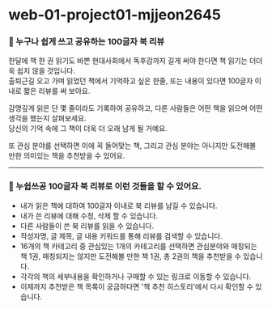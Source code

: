 # web-01-project01-mjjeon2645

### 🌱 누구나 쉽게 쓰고 공유하는 100글자 북 리뷰

한달에 책 한 권 읽기도 바쁜 현대사회에서 독후감까지 길게 써야 한다면 책 읽기는 더더욱 쉽지 않을 것입니다. <br>
출퇴근길 오고 가며 읽었던 책에서 기억하고 싶은 한줄, 또는 내용이 있다면 100글자 이내로 짧은 리뷰를 써 보아요.

감명깊게 읽은 단 몇 줄이라도 기록하여 공유하고, 다른 사람들은 어떤 책을 읽으며 어떤 생각을 했는지 살펴보세요. <br>
당신의 기억 속에 그 책이 더욱 더 오래 남게 될 거예요.


또 관심 분야를 선택하면 이에 꼭 들어맞는 책, 그리고 관심 분야는 아니지만 도전해볼 만한 의미있는 책을 추천받을 수 있어요.

--------

### 👀 누쉽쓰공 100글자 북 리뷰로 이런 것들을 할 수 있어요.

- 내가 읽은 책에 대하여 100글자 이내로 북 리뷰를 남길 수 있습니다.
- 내가 쓴 리뷰에 대해 수정, 삭제 할 수 있습니다.
- 다른 사람들이 쓴 북 리뷰를 읽을 수 있습니다.
- 작성자명, 글 제목, 글 내용 키워드를 통해 리뷰를 검색할 수 있습니다.
- 16개의 책 카테고리 중 관심있는 1개의 카테고리를 선택하면 관심분야와 매칭되는 책 1권, 매칭되지는 않지만 도전해볼 만한 책 1권, 총 2권의 책을 추천받을 수 있습니다.
- 각각의 책의 세부내용을 확인하거나 구매할 수 있는 링크로 이동할 수 있습니다.
- 이제까지 추천받은 책 목록이 궁금하다면 '책 추천 히스토리'에서 다시 확인할 수 있습니다.